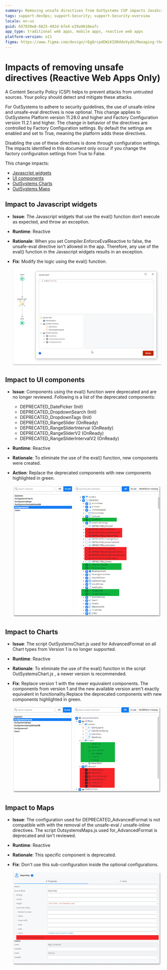 ```yaml
---
summary: Removing unsafe directives from OutSystems CSP impacts JavaScript widgets and UI components by preventing the use of eval() and requiring updates to the logic
tags: support-devOps; support-Security; support-Security-overview
locale: en-us
guid: 657030e8-6825-492d-bfe4-e29a9610eafc
app_type: traditional web apps, mobile apps, reactive web apps
platform-version: o11
figma: https://www.figma.com/design/rEgQrcpdEWiKIORddoVydX/Managing-the-Applications-Lifecycle?node-id=3265-714&t=D4PV7CTOyfcxYPJQ-0
---
```

# Impacts of removing unsafe directives (Reactive Web Apps Only)

A Content Security Policy (CSP) helps to prevent attacks from untrusted sources. Your policy should detect and mitigate these attacks.

For OutSystems to adhere to security guidelines, the use of unsafe-inline and unsafe-eval directives is now optional. This change applies to OutSystems Platform version 11.28.0 and higher and Factory Configuration version 11.2.1 and higher. The change in behavior of the directives are controlled by Factory Configuration settings. By default the settings are enabled and set to True, meaning the platform adds these directives.


<div class="warning" markdown="1">

Disabling the use of these directives is done through configuration settings. The impacts identified in this document only occur if you change the factory configuration settings from True to False.

</div>

This change impacts:

* [Javascript widgets](#impact-to-javascript-widgets)
* [UI components](#impact-to-ui-components)
* [OutSystems Charts](#impact-to-charts)
* [OutSystems Maps](#impact-to-maps)

## Impact to Javascript widgets

* **Issue**:  The Javascript widgets that use the eval() function don’t execute as expected, and throw an exception.
* **Runtime**:  Reactive
* **Rationale**: When you set Compiler.EnforceEvalReactive to false, the unsafe-eval directive isn't allowed in the app. Therefore, any use of the eval() function in the Javascript widgets results in an exception.
* **Fix**:  Modify the logic using the eval() function.

    ![Screenshot showing the impact to JavaScript widgets when using the eval() function.](images/js-impact-widgets.png "Impact to JavaScript Widgets")

## Impact to UI components

* **Issue**:  Components using the eval() function were deprecated and are no longer reviewed. Following is a list of the deprecated components:

    * DEPRECATED_DatePicker (Init)
    * DEPRECATED_DropdownSearch (Init)
    * DEPRECATED_DropdownTags (Init)
    * DEPRECATED_RangeSlider (OnReady)
    * DEPRECATED_RangeSliderInterval (OnReady)
    * DEPRECATED_RangeSliderV2 (OnReady)
    * DEPRECATED_RangeSliderIntervalV2 (OnReady)

* **Runtime**: Reactive
* **Rationale**: To eliminate the use of the eval() function, new components were created.
* **Action**:  Replace the deprecated components with new components highlighted in green.

    ![Screenshot showing deprecated UI components in red and new components in green.](images/ui-components.png "Impact to UI Components")

## Impact to Charts

* **Issue**: The script OutSystemsChart.js used for AdvancedFormat on all Chart types from Version 1 is no longer supported.
* **Runtime**: Reactive
* **Rationale**: To eliminate the use of the eval() function in the script OutSystemsChart.js , a newer version is recommended.
* **Fix**:  Replace version 1 with the newer equivalent components. The components from version 1 and the new available version aren't exactly equivalent in functionality.Replace the deprecated components with new components highlighted in green.

    ![Screenshot showing deprecated chart components in red and new components in green.](images/charts-new-components.png "Impact to Charts")

## Impact to Maps

* **Issue**:  The configuration used for DEPRECATED_AdvancedFormat is not compatible with with the removal of the unsafe-eval / unsafe-inline directives. The script OutsystemsMaps.js  used for_AdvancedFormat is deprecated and isn't reviewed.  
* **Runtime**: Reactive
* **Rationale**:  This specific component is deprecated.
* **Fix**:  Don't use this sub-configuration inside the optional configurations.

    ![Screenshot showing deprecated advanced format configuration for maps.](images/maps-configurations.png "Impact to Maps")
